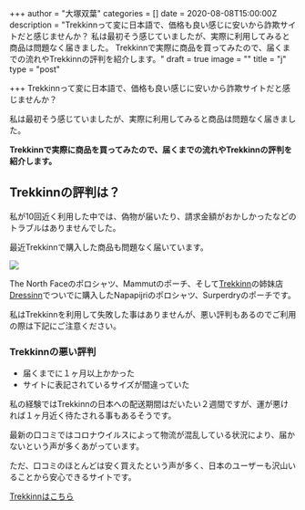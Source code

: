 +++
author = "大塚双葉"
categories = []
date = 2020-08-08T15:00:00Z
description = "Trekkinnって変に日本語で、価格も良い感じに安いから詐欺サイトだと感じませんか？  私は最初そう感じていましたが、実際に利用してみると商品は問題なく届きました。  Trekkinnで実際に商品を買ってみたので、届くまでの流れやTrekkinnの評判を紹介します。"
draft = true
image = ""
title = "j"
type = "post"

+++
Trekkinnって変に日本語で、価格も良い感じに安いから詐欺サイトだと感じませんか？

私は最初そう感じていましたが、実際に利用してみると商品は問題なく届きました。

**Trekkinnで実際に商品を買ってみたので、届くまでの流れやTrekkinnの評判を紹介します。**

## Trekkinnの評判は？

私が10回近く利用した中では、偽物が届いたり、請求金額がおかしかったなどのトラブルはありませんでした。

最近Trekkinnで購入した商品も問題なく届いています。

![](https://res.cloudinary.com/dvcerylas/image/upload/c_scale,w_1000/v1596957243/trekkinn_accept_nihalm.jpg)

The North Faceのポロシャツ、Mammutのポーチ、そして[Trekkinn](https://www.trekkinn.com/%E3%82%A2%E3%82%A6%E3%83%88%E3%83%89%E3%82%A2)の姉妹店[Dressinn](https://www.dressinn.com/%E3%83%95%E3%82%A1%E3%83%83%E3%82%B7%E3%83%A7%E3%83%B3 "Dressinn")でついでに購入したNapapijriのポロシャツ、Surperdryのポーチです。

私はTrekkinnを利用して失敗した事はありませんが、悪い評判もあるのでご利用の際は下記にご注意ください。

### Trekkinnの悪い評判

* 届くまでに１ヶ月以上かかった
* サイトに表記されているサイズが間違っていた

私の経験ではTrekkinnの日本への配送期間はだいたい２週間ですが、運が悪ければ１ヶ月近く待たされる事もあるそうです。

最新の口コミではコロナウイルスによって物流が混乱している状況により、届かないという声が多くあがっています。

ただ、口コミのほとんどは安く買えたという声が多く、日本のユーザーも沢山いることから安心できるサイトです。

 [Trekkinnはこちら](https://www.trekkinn.com/%E3%82%A2%E3%82%A6%E3%83%88%E3%83%89%E3%82%A2)